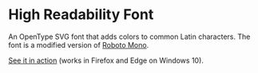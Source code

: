 # High Readability Font

An OpenType SVG font that adds colors to common Latin characters. The font is a modified version of [Roboto Mono](https://github.com/google/fonts/tree/master/apache/robotomono).

[See it in action](https://highreadability.github.io/HighReadabilityFont/) (works in Firefox and Edge on Windows 10).
